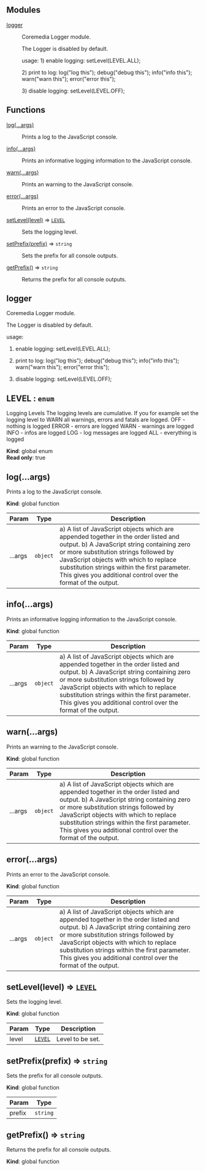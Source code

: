## Modules

<dl>
<dt><a href="#module_logger">logger</a></dt>
<dd><p>Coremedia Logger module.</p>
<p>The Logger is disabled by default.</p>
<p>usage:
1) enable logging:
setLevel(LEVEL.ALL);</p>
<p>2) print to log:
log(&quot;log this&quot;);
debug(&quot;debug this&quot;);
info(&quot;info this&quot;);
warn(&quot;warn this&quot;);
error(&quot;error this&quot;);</p>
<p>3) disable logging:
setLevel(LEVEL.OFF);</p>
</dd>
</dl>

## Functions

<dl>
<dt><a href="#log">log(...args)</a></dt>
<dd><p>Prints a log to the JavaScript console.</p>
</dd>
<dt><a href="#info">info(...args)</a></dt>
<dd><p>Prints an informative logging information to the JavaScript console.</p>
</dd>
<dt><a href="#warn">warn(...args)</a></dt>
<dd><p>Prints an warning to the JavaScript console.</p>
</dd>
<dt><a href="#error">error(...args)</a></dt>
<dd><p>Prints an error to the JavaScript console.</p>
</dd>
<dt><a href="#setLevel">setLevel(level)</a> ⇒ <code><a href="#LEVEL">LEVEL</a></code></dt>
<dd><p>Sets the logging level.</p>
</dd>
<dt><a href="#setPrefix">setPrefix(prefix)</a> ⇒ <code>string</code></dt>
<dd><p>Sets the prefix for all console outputs.</p>
</dd>
<dt><a href="#getPrefix">getPrefix()</a> ⇒ <code>string</code></dt>
<dd><p>Returns the prefix for all console outputs.</p>
</dd>
</dl>

<a name="module_logger"></a>

## logger
Coremedia Logger module.The Logger is disabled by default.usage:1) enable logging:setLevel(LEVEL.ALL);2) print to log:log("log this");debug("debug this");info("info this");warn("warn this");error("error this");3) disable logging:setLevel(LEVEL.OFF);

<a name="LEVEL"></a>

## LEVEL : <code>enum</code>
Logging LevelsThe logging levels are cumulative. If you for example set the logging level to WARN all warnings, errors and fatals are logged.OFF - nothing is loggedERROR - errors are loggedWARN - warnings are loggedINFO - infos are loggedLOG - log messages are loggedALL - everything is logged

**Kind**: global enum  
**Read only**: true  
<a name="log"></a>

## log(...args)
Prints a log to the JavaScript console.

**Kind**: global function  

| Param | Type | Description |
| --- | --- | --- |
| ...args | <code>object</code> | a) A list of JavaScript objects which are appended together in the order listed and output. b) A JavaScript string containing zero or more substitution strings followed by JavaScript objects with which to replace substitution strings within the first parameter. This gives you additional control over the format of the output. |

<a name="info"></a>

## info(...args)
Prints an informative logging information to the JavaScript console.

**Kind**: global function  

| Param | Type | Description |
| --- | --- | --- |
| ...args | <code>object</code> | a) A list of JavaScript objects which are appended together in the order listed and output. b) A JavaScript string containing zero or more substitution strings followed by JavaScript objects with which to replace substitution strings within the first parameter. This gives you additional control over the format of the output. |

<a name="warn"></a>

## warn(...args)
Prints an warning to the JavaScript console.

**Kind**: global function  

| Param | Type | Description |
| --- | --- | --- |
| ...args | <code>object</code> | a) A list of JavaScript objects which are appended together in the order listed and output. b) A JavaScript string containing zero or more substitution strings followed by JavaScript objects with which to replace substitution strings within the first parameter. This gives you additional control over the format of the output. |

<a name="error"></a>

## error(...args)
Prints an error to the JavaScript console.

**Kind**: global function  

| Param | Type | Description |
| --- | --- | --- |
| ...args | <code>object</code> | a) A list of JavaScript objects which are appended together in the order listed and output. b) A JavaScript string containing zero or more substitution strings followed by JavaScript objects with which to replace substitution strings within the first parameter. This gives you additional control over the format of the output. |

<a name="setLevel"></a>

## setLevel(level) ⇒ <code>[LEVEL](#LEVEL)</code>
Sets the logging level.

**Kind**: global function  

| Param | Type | Description |
| --- | --- | --- |
| level | <code>[LEVEL](#LEVEL)</code> | Level to be set. |

<a name="setPrefix"></a>

## setPrefix(prefix) ⇒ <code>string</code>
Sets the prefix for all console outputs.

**Kind**: global function  

| Param | Type |
| --- | --- |
| prefix | <code>string</code> | 

<a name="getPrefix"></a>

## getPrefix() ⇒ <code>string</code>
Returns the prefix for all console outputs.

**Kind**: global function  
